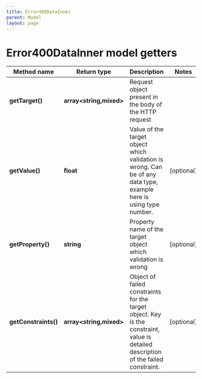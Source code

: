 ```yaml
---
title: Error400DataInner
parent: Model
layout: page
---
```


# Error400DataInner model getters

Method name | Return type | Description | Notes
------------ | ------------- | ------------- | -------------
**getTarget()** | **array<string,mixed>** | Request object present in the body of the HTTP request |
**getValue()** | **float** | Value of the target object which validation is wrong. Can be of any data type, example here is using type number. | [optional]
**getProperty()** | **string** | Property name of the target object which validation is wrong | [optional]
**getConstraints()** | **array<string,mixed>** | Object of failed constraints for the target object. Key is the constraint, value is detailed description of the failed constraint. | [optional]

